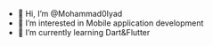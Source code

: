 - 👋 Hi, I’m @Mohammad0Iyad
- 👀 I’m interested in Mobile application development
- 🌱 I’m currently learning Dart&Flutter

<!---
Mohammad0Iyad/Mohammad0Iyad is a ✨ special ✨ repository because its `README.md` (this file) appears on your GitHub profile.
You can click the Preview link to take a look at your changes.
--->

